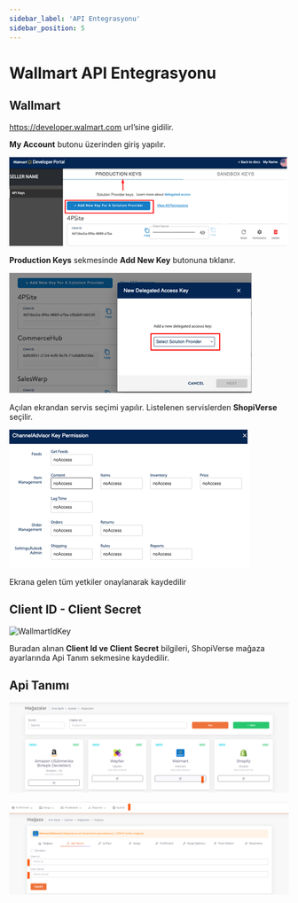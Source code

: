 ```yaml
---
sidebar_label: 'API Entegrasyonu'
sidebar_position: 5
---
```


# Wallmart API Entegrasyonu

## Wallmart
https://developer.walmart.com url’sine gidilir.

**My Account** butonu üzerinden giriş yapılır. 

![WallmartDev](../wallmart/img/Wallmartdev.png)

**Production Keys** sekmesinde **Add New Key** butonuna tıklanır.

![WallmartDevNew](../wallmart/img/WallmartdevNew.png)


Açılan ekrandan servis seçimi yapılır. Listelenen servislerden **ShopiVerse** seçilir.

![WallmartDevNewChanel](../wallmart/img/Wallmartdevnewchannel.png)

Ekrana gelen tüm yetkiler onaylanarak kaydedilir

## Client ID - Client Secret

![WallmartIdKey](../wallmart/img/Wallmart%20%C4%B1dkey.png)

Buradan alınan **Client Id ve Client Secret** bilgileri, ShopiVerse mağaza ayarlarında Api Tanım sekmesine kaydedilir.

## Api Tanımı

![WallmartShop](../wallmart/img/WallmartShop.png)

![WallmartShopApi](../wallmart/img/WallmartAp%C4%B1.png)


